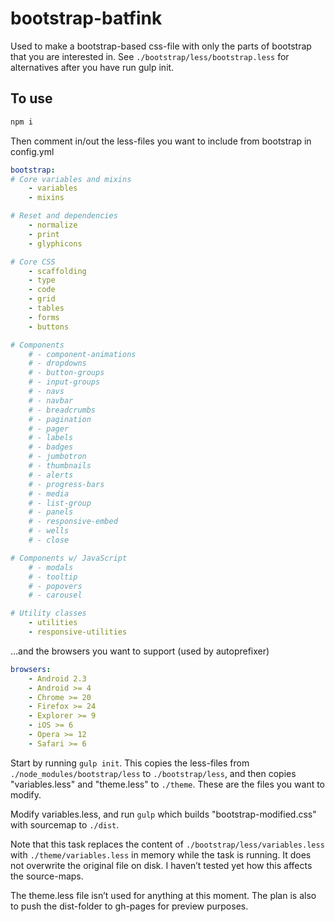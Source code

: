 bootstrap-batfink
=================

Used to make a bootstrap-based css-file with only the parts of bootstrap that you are interested in. See ```./bootstrap/less/bootstrap.less``` for alternatives after you have run gulp init.

## To use

```bash
npm i
```

Then comment in/out the less-files you want to include from bootstrap in config.yml

```yaml
bootstrap:
# Core variables and mixins
    - variables
    - mixins

# Reset and dependencies
    - normalize
    - print
    - glyphicons

# Core CSS
    - scaffolding
    - type
    - code
    - grid
    - tables
    - forms
    - buttons

# Components
    # - component-animations
    # - dropdowns
    # - button-groups
    # - input-groups
    # - navs
    # - navbar
    # - breadcrumbs
    # - pagination
    # - pager
    # - labels
    # - badges
    # - jumbotron
    # - thumbnails
    # - alerts
    # - progress-bars
    # - media
    # - list-group
    # - panels
    # - responsive-embed
    # - wells
    # - close

# Components w/ JavaScript
    # - modals
    # - tooltip
    # - popovers
    # - carousel

# Utility classes
    - utilities
    - responsive-utilities
```

…and the browsers you want to support (used by autoprefixer)

```yaml
browsers:
    - Android 2.3
    - Android >= 4
    - Chrome >= 20
    - Firefox >= 24
    - Explorer >= 9
    - iOS >= 6
    - Opera >= 12
    - Safari >= 6
```

Start by running ```gulp init```. This copies the less-files from ```./node_modules/bootstrap/less``` to ```./bootstrap/less```, and then copies "variables.less" and "theme.less" to ```./theme```. These are the files you want to modify.

Modify variables.less, and run ```gulp``` which builds "bootstrap-modified.css" with sourcemap to ```./dist```.

Note that this task replaces the content of ```./bootstrap/less/variables.less``` with ```./theme/variables.less``` in memory while the task is running. It does not overwrite the original file on disk. I haven’t tested yet how this affects the source-maps.

The theme.less file isn’t used for anything at this moment. The plan is also to push the dist-folder to gh-pages for preview purposes.
